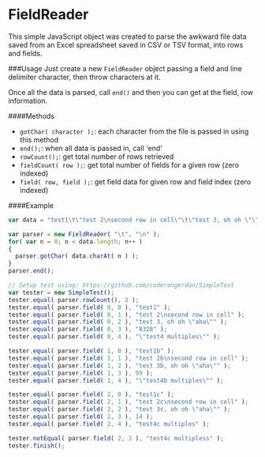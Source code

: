 FieldReader
===========

This simple JavaScript object was created to parse the awkward file data saved from an Excel spreadsheet saved in CSV or TSV format, into rows and fields.

###Usage
Just create a new `FieldReader` object passing a field and line delimiter character, then throw characters at it.

Once all the data is parsed, call `end()` and then you can get at the field, row information.

####Methods
* `gotChar( character );`: each character from the file is passed in using this method
* `end();`: when all data is passed in, call 'end'
* `rowCount();`: get total number of rows retrieved
* `fieldCount( row );`: get total number of fields for a given row (zero indexed)
* `field( row, field );`: get field data for given row and field index (zero indexed)

####Example
``` js
var data = "test1\t\"test 2\nsecond row in cell\"\t\"test 3, oh oh \"\"aha\"\"\"\t8328\t\"\"\"test4 multiples\"\"\"\ntest1b\t\"test 2b\nsecond row in cell\"\t\"test 3b, oh oh \"\"aha\"\"\"\t99\t\"\"\"test4b multiples\"\"\"\ntest1c\t\"test 2c\nsecond row in cell\"\t\"test 3c, oh oh \"\"aha\"\"\"\t14\t\"test4c multiples\"";

var parser = new FieldReader( "\t", "\n" );
for( var n = 0; n < data.length; n++ )
{
  parser.gotChar( data.charAt( n ) );
}
parser.end();

// Setup test using: https://github.com/coderangerdan/SimpleTest
var tester = new SimpleTest();
tester.equal( parser.rowCount(), 3 );
tester.equal( parser.field( 0, 0 ), "test1" );
tester.equal( parser.field( 0, 1 ), "test 2\nsecond row in cell" );
tester.equal( parser.field( 0, 2 ), "test 3, oh oh \"aha\"" );
tester.equal( parser.field( 0, 3 ), "8328" );
tester.equal( parser.field( 0, 4 ), "\"test4 multiples\"" );

tester.equal( parser.field( 1, 0 ), "test1b" );
tester.equal( parser.field( 1, 1 ), "test 2b\nsecond row in cell" );
tester.equal( parser.field( 1, 2 ), "test 3b, oh oh \"aha\"" );
tester.equal( parser.field( 1, 3 ), 99 );
tester.equal( parser.field( 1, 4 ), "\"test4b multiples\"" );

tester.equal( parser.field( 2, 0 ), "test1c" );
tester.equal( parser.field( 2, 1 ), "test 2c\nsecond row in cell" );
tester.equal( parser.field( 2, 2 ), "test 3c, oh oh \"aha\"" );
tester.equal( parser.field( 2, 3 ), 14 );
tester.equal( parser.field( 2, 4 ), "test4c multiples" );

tester.notEqual( parser.field( 2, 3 ), "test4c multipless" );
tester.finish();
```
